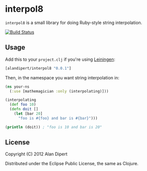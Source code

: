 # interpol8

`interpol8` is a small library for doing Ruby-style string
interpolation.

[![Build Status](https://secure.travis-ci.org/alandipert/interpol8.png?branch=master)](http://travis-ci.org/alandipert/interpol8)

## Usage

Add this to your `project.clj` if you're using [Leiningen](https://github.com/technomancy/leiningen/):

```clojure
[alandipert/interpol8 "0.0.1"]
```

Then, in the namespace you want string interpolation in:

```clojure
(ns your-ns
  (:use [mathemagician :only (interpolating)]))

(interpolating
  (def foo 10)
  (defn doit []
    (let [bar 20]
      "foo is #{foo} and bar is #{bar}")))

(println (doit)) ; "foo is 10 and bar is 20"
```

## License

Copyright (C) 2012 Alan Dipert

Distributed under the Eclipse Public License, the same as Clojure.
